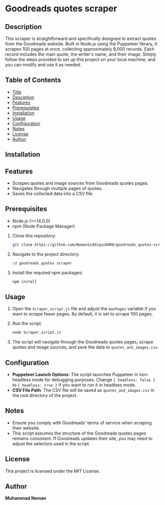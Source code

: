 
# Goodreads quotes scraper
## Description

This scraper is straightforward and specifically designed to extract quotes from the Goodreads website. Built in Node.js using the Puppeteer library, it scrapes 100 pages at once, collecting approximately 8,000 records. Each record includes the main quote, the writer's name, and their image. Simply follow the steps provided to set up this project on your local machine, and you can modify and use it as needed.
## Table of Contents
- [Title](#title)
- [Desciption](#Description)
- [Features](#features)
- [Prerequisites](#prerequisites)
- [Installation](#installation)
- [Usage](#usage)
- [Configuration](#configuration)
- [Notes](#notes)
- [License](#license)
- [Author](#author)

## Installation

## Features

- Scrapes quotes and image sources from Goodreads quotes pages.
- Navigates through multiple pages of quotes.
- Saves the collected data into a CSV file.

## Prerequisites

- Node.js (>=14.0.0)
- npm (Node Package Manager)

1. Clone this repository:

    ```bash
    git clone https://github.com/NomanSiddiqui0000/goodreads_quotes-scraper.git
    ```

2. Navigate to the project directory:

    ```bash
    cd goodreads_quotes scraper
    ```

3. Install the required npm packages:

    ```bash
    npm install
    ```

## Usage

1. Open the `Scraper_script.js` file and adjust the `maxPages` variable if you want to scrape fewer pages. By default, it is set to scrape 100 pages.

2. Run the script:

    ```bash
    node Scraper_script.js
    ```

3. The script will navigate through the Goodreads quotes pages, scrape quotes and image sources, and save the data to `quotes_and_images.csv`.

## Configuration

- **Puppeteer Launch Options**: The script launches Puppeteer in non-headless mode for debugging purposes. Change `{ headless: false }` to `{ headless: true }` if you want to run it in headless mode.
- **CSV File Path**: The CSV file will be saved as `quotes_and_images.csv` in the root directory of the project.

## Notes

- Ensure you comply with Goodreads' terms of service when scraping their website.
- This script assumes the structure of the Goodreads quotes pages remains consistent. If Goodreads updates their site, you may need to adjust the selectors used in the script.

## License

This project is licensed under the MIT License.

## Author

**Muhammad Noman**



